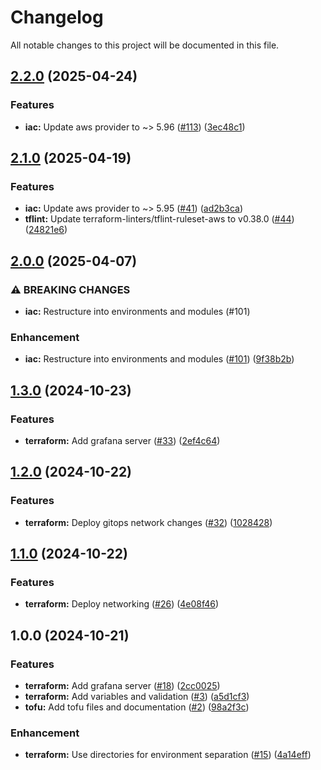 # Changelog

All notable changes to this project will be documented in this file.

## [2.2.0](https://github.com/3ware/gitops-2024/compare/v2.1.0...v2.2.0) (2025-04-24)


### Features

* **iac:** Update aws provider to ~> 5.96 ([#113](https://github.com/3ware/gitops-2024/issues/113)) ([3ec48c1](https://github.com/3ware/gitops-2024/commit/3ec48c149a6759ea244a6b78e9e41574ce9f334c))

## [2.1.0](https://github.com/3ware/gitops-2024/compare/v2.0.0...v2.1.0) (2025-04-19)


### Features

* **iac:** Update aws provider to ~> 5.95 ([#41](https://github.com/3ware/gitops-2024/issues/41)) ([ad2b3ca](https://github.com/3ware/gitops-2024/commit/ad2b3ca0b9286a6f9952003d182064d4c0656134))
* **tflint:** Update terraform-linters/tflint-ruleset-aws to v0.38.0 ([#44](https://github.com/3ware/gitops-2024/issues/44)) ([24821e6](https://github.com/3ware/gitops-2024/commit/24821e616d409b6f36e73cb946c424187f7bec6b))

## [2.0.0](https://github.com/3ware/gitops-2024/compare/v1.3.0...v2.0.0) (2025-04-07)


### ⚠ BREAKING CHANGES

* **iac:** Restructure into environments and modules (#101)

### Enhancement

* **iac:** Restructure into environments and modules ([#101](https://github.com/3ware/gitops-2024/issues/101)) ([9f38b2b](https://github.com/3ware/gitops-2024/commit/9f38b2bcbd12702330fda8778485ccff5af695b3))

## [1.3.0](https://github.com/3ware/gitops-2024/compare/v1.2.0...v1.3.0) (2024-10-23)


### Features

* **terraform:** Add grafana server ([#33](https://github.com/3ware/gitops-2024/issues/33)) ([2ef4c64](https://github.com/3ware/gitops-2024/commit/2ef4c644d73882f3749f7bab4def59a92c55e249))

## [1.2.0](https://github.com/3ware/gitops-2024/compare/v1.1.0...v1.2.0) (2024-10-22)


### Features

* **terraform:** Deploy gitops network changes ([#32](https://github.com/3ware/gitops-2024/issues/32)) ([1028428](https://github.com/3ware/gitops-2024/commit/10284287eafc9b554101cf848227d409c92ad52c))

## [1.1.0](https://github.com/3ware/gitops-2024/compare/v1.0.0...v1.1.0) (2024-10-22)


### Features

* **terraform:** Deploy networking ([#26](https://github.com/3ware/gitops-2024/issues/26)) ([4e08f46](https://github.com/3ware/gitops-2024/commit/4e08f4656f0842652c1904202f7a932b0d6c226f))

## 1.0.0 (2024-10-21)


### Features

* **terraform:** Add grafana server ([#18](https://github.com/3ware/gitops-2024/issues/18)) ([2cc0025](https://github.com/3ware/gitops-2024/commit/2cc00256ed24ea1eb5e86d6b2a54b9dbbc6e5e30))
* **terraform:** Add variables and validation  ([#3](https://github.com/3ware/gitops-2024/issues/3)) ([a5d1cf3](https://github.com/3ware/gitops-2024/commit/a5d1cf376a8045eaa3a3b61be333ec2796b02e82))
* **tofu:** Add tofu files and documentation ([#2](https://github.com/3ware/gitops-2024/issues/2)) ([98a2f3c](https://github.com/3ware/gitops-2024/commit/98a2f3cd85aa4ea336fd8a314cbcab6d5b906612))


### Enhancement

* **terraform:** Use directories for environment separation ([#15](https://github.com/3ware/gitops-2024/issues/15)) ([4a14eff](https://github.com/3ware/gitops-2024/commit/4a14efff7760433c980ed8d9a155fba4d0c99583))
